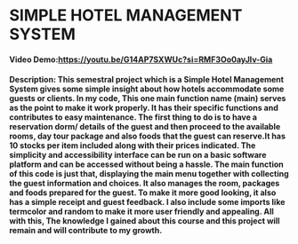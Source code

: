 # SIMPLE HOTEL MANAGEMENT SYSTEM
#### Video Demo:https://youtu.be/G14AP7SXWUc?si=RMF3Oo0ayJIv-Gia
#### Description: This semestral project which is a Simple Hotel Management System gives some simple insight about how hotels accommodate some guests or clients. In my code, This one main function name (main) serves as the point  to make it work properly.  It has their specific functions and contributes to easy maintenance. The first thing to do is to have a reservation dorm/ details of the guest and then proceed to the available rooms, day tour package and also foods that the guest can reserve.It has 10 stocks per item included along with their prices indicated. The simplicity and  accessibility interface can be run on a basic software platform  and can be accessed without being a hassle. The main function of this code is just that, displaying the main menu together with collecting the guest information and choices. It also manages the room, packages and foods prepared for the guest. To make it more good looking, it also has a simple receipt and guest feedback. I also include some imports like termcolor and random to make it more user friendly and appealing. All with this, The knowledge I gained about this course and this project will remain and will contribute to my growth.
    
